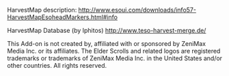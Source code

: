 HarvestMap description:
http://www.esoui.com/downloads/info57-HarvestMapEsoheadMarkers.html#info

HarvestMap Database (by Iphitos)
http://www.teso-harvest-merge.de/

This Add-on is not created by, affiliated with or sponsored by ZeniMax Media Inc. or its affiliates.
The Elder Scrolls and related logos are registered trademarks or trademarks of ZeniMax Media Inc. in the United States and/or other countries.
All rights reserved.